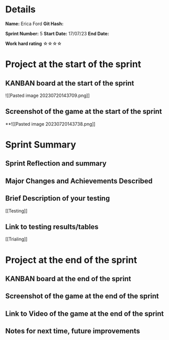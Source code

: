# Details
**Name:**
Erica Ford
**Git Hash:**

**Sprint Number:**
5
**Start Date:**
17/07/23
**End Date:**

**Work hard rating**
☆☆☆☆

# Project at the start of the sprint
## **KANBAN board at the start of the sprint**
![[Pasted image 20230720143709.png]]
## **Screenshot of the game at the start of the sprint**
**![[Pasted image 20230720143738.png]]
# Sprint Summary
## **Sprint Reflection and summary**



## **Major Changes and Achievements Described**



## **Brief Description of your testing**

[[Testing]]
## **Link to testing results/tables**
[[Trialing]]

# Project at the end of the sprint
## **KANBAN board at the end of the sprint**

## **Screenshot of the game at the end of the sprint**

## Link to **Video of the game at the end of the sprint**


## **Notes for next time, future improvements**


